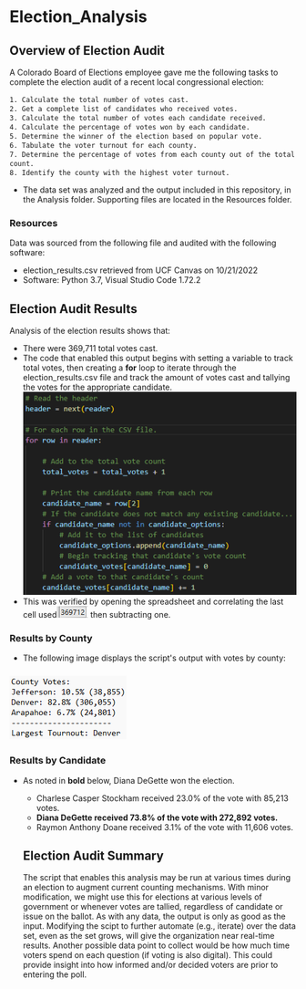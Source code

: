 # Election_Analysis

## Overview of Election Audit
A Colorado Board of Elections employee gave me the following tasks to complete the election audit of a recent local congressional election:

    1. Calculate the total number of votes cast.
    2. Get a complete list of candidates who received votes.
    3. Calculate the total number of votes each candidate received.
    4. Calculate the percentage of votes won by each candidate.
    5. Determine the winner of the election based on popular vote.
    6. Tabulate the voter turnout for each county.
    7. Determine the percentage of votes from each county out of the total count.
    8. Identify the county with the highest voter turnout.
- The data set was analyzed and the output included in this repository, in the Analysis folder. Supporting files are located in the Resources folder.
### Resources
Data was sourced from the following file and audited with the following software:
- election_results.csv retrieved from UCF Canvas on 10/21/2022
- Software: Python 3.7, Visual Studio Code 1.72.2 

## Election Audit Results
Analysis of the election results shows that:
- There were 369,711 total votes cast. 
- The code that enabled this output begins with setting a variable to track total votes, then creating a **for** loop to iterate through the election_results.csv file and track the amount of votes cast and tallying the votes for the appropriate candidate.
![For Loop](https://github.com/scottemac00/Election_Analysis/blob/3999b1b03f407609f25dfc2281638f9f346d2778/Resources/Candidate%20Vote%20Tally%20Loop.png)  
- This was verified by opening the spreadsheet and correlating the last cell used![election_results.csv last cell](https://github.com/scottemac00/Election_Analysis/blob/3999b1b03f407609f25dfc2281638f9f346d2778/Resources/Total%20Cell%20Count.png) then subtracting one. 
### Results by County
- The following image displays the script's output with votes by county:
### ![](https://github.com/scottemac00/Election_Analysis/blob/77e4ba4937e886462a881fb043f5b988f24d13c0/Resources/County%20Tallies.png)

### Results by Candidate
- As noted in **bold** below, Diana DeGette won the election.
  - Charlese Casper Stockham received 23.0% of the vote with 85,213 votes.
  - **Diana DeGette received 73.8% of the vote with 272,892 votes.**
  - Raymon Anthony Doane received 3.1% of the vote with 11,606 votes.  
  
  
  ## Election Audit Summary
  The script that enables this analysis may be run at various times during an election to augment current counting mechanisms. With minor modification, we might use this for elections at various levels of government or whenever votes are tallied, regardless of candidate or issue on the ballot. As with any data, the output is only as good as the input. Modifying the scipt to further automate (e.g., iterate) over the data set, even as the set grows, will give the organization near real-time results. Another possible data point to collect would be how much time voters spend on each question (if voting is also digital). This could provide insight into how informed and/or decided voters are prior to entering the poll.
